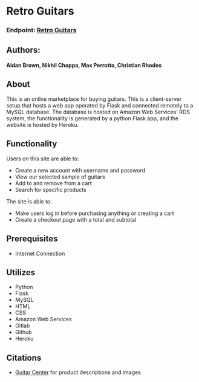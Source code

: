 # Retro Guitars
### Endpoint: [Retro Guitars](https://retro-guitars.herokuapp.com/)
## Authors: 
#### Aidan Brown, Nikhil Choppa, Max Perrotto, Christian Rhodes

## About
This is an online marketplace for buying guitars. This is a client-server setup that hosts a web app operated by Flask 
and connected remotely to a MySQL database. The database is hosted on Amazon Web Services' RDS system, the functionality
is generated by a python Flask app, and the website is hosted by Heroku.

## Functionality
Users on this site are able to:

- Create a new account with username and password
- View our selected sample of guitars
- Add to and remove from a cart
- Search for specific products

The site is able to:

- Make users log in before purchasing anything or creating a cart
- Create a checkout page with a total and subtotal

## Prerequisites
- Internet Connection

## Utilizes
- Python
- Flask
- MySQL
- HTML
- CSS
- Amazon Web Services
- Gitlab
- Github
- Heroku

## Citations
- [Guitar Center](https://www.guitarcenter.com/) for product descriptions and images